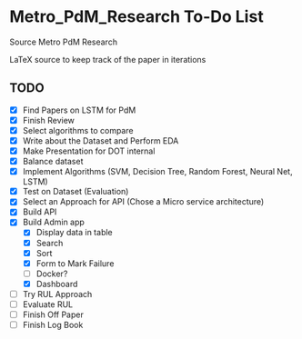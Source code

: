 # Metro_PdM_Research To-Do List

Source Metro PdM Research

LaTeX source to keep track of the paper in iterations

## TODO

- [X] Find Papers on LSTM for PdM
- [X] Finish Review
- [X] Select algorithms to compare
- [X] Write about the Dataset and Perform EDA
- [X] Make Presentation for DOT internal
- [X] Balance dataset
- [X] Implement Algorithms (SVM, Decision Tree, Random Forest, Neural Net, LSTM)
- [X] Test on Dataset (Evaluation)
- [X] Select an Approach for API (Chose a Micro service architecture)
- [X] Build API
- [X] Build Admin app
  - [X] Display data in table
  - [X] Search
  - [X] Sort
  - [X] Form to Mark Failure
  - [ ] Docker?
  - [x] Dashboard
- [ ] Try RUL Approach
- [ ] Evaluate RUL
- [ ] Finish Off Paper
- [ ] Finish Log Book
